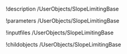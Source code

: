 !description /UserObjects/SlopeLimitingBase

!parameters /UserObjects/SlopeLimitingBase

!inputfiles /UserObjects/SlopeLimitingBase

!childobjects /UserObjects/SlopeLimitingBase
